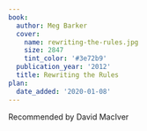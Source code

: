 ```yaml
---
book:
  author: Meg Barker
  cover:
    name: rewriting-the-rules.jpg
    size: 2847
    tint_color: '#3e72b9'
  publication_year: '2012'
  title: Rewriting the Rules
plan:
  date_added: '2020-01-08'
---
```


Recommended by David MacIver